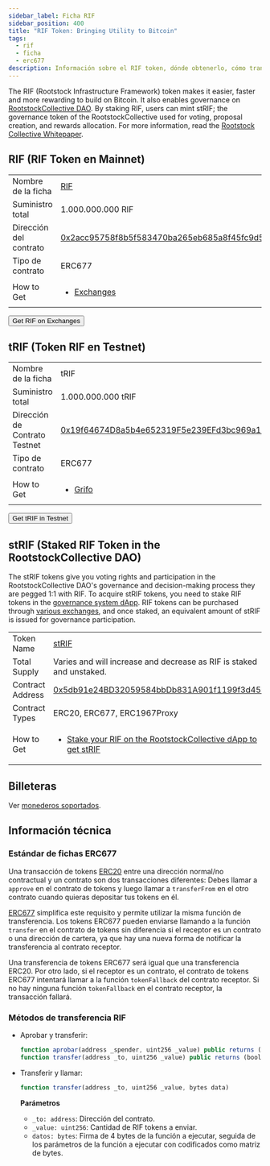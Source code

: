 ```yaml
---
sidebar_label: Ficha RIF
sidebar_position: 400
title: "RIF Token: Bringing Utility to Bitcoin"
tags:
  - rif
  - ficha
  - erc677
description: Información sobre el RIF token, dónde obtenerlo, cómo transferirlo y detalles técnicos sobre su estándar de token
---
```


The RIF (Rootstock Infrastructure Framework) token makes it easier, faster and more rewarding to build on Bitcoin. It also enables governance on [RootstockCollective DAO](https://rootstockcollective.xyz/). By staking RIF, users can mint stRIF; the governance token of the RootstockCollective used for voting, proposal creation, and rewards allocation. For more information, read the [Rootstock Collective Whitepaper](https://wiki.rootstockcollective.xyz/).

## RIF (RIF Token en Mainnet)

<table class="table">
  <tbody>
    <tr>
      <td scope="row">Nombre de la ficha</td>
      <td><a href="https://coinmarketcap.com/currencies/rsk-infrastructure-framework/" target="_blank">RIF</a></td>
    </tr>
    <tr>
      <td scope="row">Suministro total</td>
      <td>1.000.000.000 RIF</td>
    </tr>
    <tr>
      <td scope="row">Dirección del contrato</td>
      <td><a href="https://explorer.rootstock.io/address/0x2acc95758f8b5f583470ba265eb685a8f45fc9d5" target="_blank">0x2acc95758f8b5f583470ba265eb685a8f45fc9d5</a></td>
    </tr>
    <tr>
      <td scope="row">Tipo de contrato</td>
      <td>ERC677</td>
    </tr>
    <tr>
      <td scope="row">How to Get</td>
      <td>
        <ul>
            <li><a href="https://rif.technology/rif-token/" target="_blank">Exchanges</a></li>
        </ul>
      </td>
    </tr>
  </tbody>
</table>

<Button href="https://rif.technology/rif-token/">Get RIF on Exchanges</Button>

## tRIF (Token RIF en Testnet)

<table class="table">
  <tbody>
    <tr>
      <td scope="row">Nombre de la ficha</td>
      <td>tRIF</td>
    </tr>
    <tr>
      <td scope="row">Suministro total</td>
      <td>1.000.000.000 tRIF</td>
    </tr>
    <tr>
      <td scope="row">Dirección de Contrato Testnet</td>
      <td><a href="https://explorer.testnet.rootstock.io/address/0x19f64674d8a5b4e652319f5e239efd3bc969a1fe" target="_blank">0x19f64674D8a5b4e652319F5e239EFd3bc969a1FE</a></td>
    </tr>
    <tr>
      <td scope="row">Tipo de contrato</td>
      <td>ERC677</td>
    </tr>
    <tr>
      <td scope="row">How to Get</td>
      <td>
        <ul>
            <li><a href="https://faucet.rifos.org/" target="_blank">Grifo</a></li>
        </ul>
      </td>
    </tr>
  </tbody>
</table>

<Button href="https://faucet.rifos.org/">Get tRIF in Testnet</Button>

## stRIF (Staked RIF Token in the RootstockCollective DAO)

The stRIF tokens give you voting rights and participation in the RootstockCollective DAO's governance and decision-making process they are pegged 1:1 with RIF. To acquire stRIF tokens, you need to stake RIF tokens in the [governance system dApp](https://app.rootstockcollective.xyz). RIF tokens can be purchased through [various exchanges](https://wiki.rootstockcollective.xyz/Token-Resources-e3f89008a96e4dcab3037ff7861d9d8a), and once staked, an equivalent amount of stRIF is issued for governance participation.

<table class="table">
  <tbody>
    <tr>
      <td scope="row">Token Name</td>
      <td><a href="https://wiki.rootstockcollective.xyz/2c6e3b87b49f4c1e9225b713e1b49538?v=819168fca4964319896c19e8299a8ea0" target="_blank">stRIF</a></td>
    </tr>
    <tr>
      <td scope="row">Total Supply</td>
      <td>Varies and will increase and decrease as RIF is staked and unstaked.</td>
    </tr>
    <tr>
      <td scope="row">Contract Address</td>
      <td><a href="https://rootstock.blockscout.com/token/0x5db91e24BD32059584bbDb831A901f1199f3d459?tab=contract" target="_blank">0x5db91e24BD32059584bbDb831A901f1199f3d459</a></td>
    </tr>
    <tr>
      <td scope="row">Contract Types</td>
      <td>ERC20, ERC677, ERC1967Proxy</td>
    </tr>
    <tr>
      <td scope="row">How to Get</td>
      <td>
        <ul>
            <li><a href="http://app.rootstockcollective.xyz/" target="_blank">Stake your RIF on the RootstockCollective dApp to get stRIF</a></li>
        </ul>
      </td>
    </tr>
  </tbody>
</table>

## Billeteras

Ver [monederos soportados](/dev-tools/wallets/).

## Información técnica

### Estándar de fichas ERC677

Una transacción de tokens [ERC20](https://github.com/ethereum/EIPs/issues/20)
entre una dirección normal/no contractual y un contrato son dos transacciones diferentes: Debes llamar a `approve` en el contrato de tokens y luego llamar a `transferFrom` en el otro contrato cuando quieras depositar tus tokens en él.

[ERC677](https://github.com/ethereum/EIPs/issues/677)
simplifica este requisito y permite utilizar la misma función de transferencia. Los tokens ERC677 pueden enviarse llamando a la función `transfer` en el contrato de tokens sin diferencia si el receptor es un contrato o una dirección de cartera, ya que hay una nueva forma de notificar la transferencia al contrato receptor.

Una transferencia de tokens ERC677 será igual que una transferencia ERC20. Por otro lado, si el receptor es un contrato, el contrato de tokens ERC677 intentará llamar a la función `tokenFallback` del contrato receptor. Si no hay ninguna función `tokenFallback` en el contrato receptor, la transacción fallará.

### Métodos de transferencia RIF

- Aprobar y transferir:
  ```js
  function aprobar(address _spender, uint256 _value) public returns (bool)
  function transfer(address _to, uint256 _value) public returns (bool)
  ```

- Transferir y llamar:

  ```js
  function transfer(address _to, uint256 _value, bytes data)
  ```

  **Parámetros**

  - `_to: address`: Dirección del contrato.
  - `_value: uint256`: Cantidad de RIF tokens a enviar.
  - `datos: bytes`: Firma de 4 bytes de la función a ejecutar, seguida de los parámetros de la función a ejecutar con codificados como matriz de bytes.
